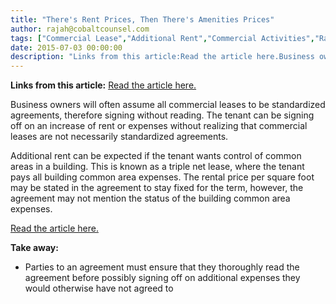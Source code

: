```yaml
---
title: "There's Rent Prices, Then There's Amenities Prices"
author: rajah@cobaltcounsel.com
tags: ["Commercial Lease","Additional Rent","Commercial Activities","Rajah"]
date: 2015-07-03 00:00:00
description: "Links from this article:Read the article here.Business owners will often assume all commercial leases to be standardized agreements, therefore s..."
---
```


**Links from this article:**
[Read the article here.](http://www.pe.com/articles/lease-751658-business-owner.html?)

Business owners will often assume all commercial leases to be standardized agreements, therefore signing without reading. The tenant can be signing off on an increase of rent or expenses without realizing that commercial leases are not necessarily standardized agreements.

Additional rent can be expected if the tenant wants control of common areas in a building. This is known as a triple net lease, where the tenant pays all building common area expenses. The rental price per square foot may be stated in the agreement to stay fixed for the term, however, the agreement may not mention the status of the building common area expenses.

[Read the article here.](http://www.pe.com/articles/lease-751658-business-owner.html?)

 

**Take away:**
- Parties to an agreement must ensure that they thoroughly read the agreement before possibly signing off on additional expenses they would otherwise have not agreed to